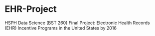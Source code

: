 # EHR-Project
HSPH Data Science (BST 260) Final Project: Electronic Health Records (EHR) Incentive Programs in the United States by 2016

